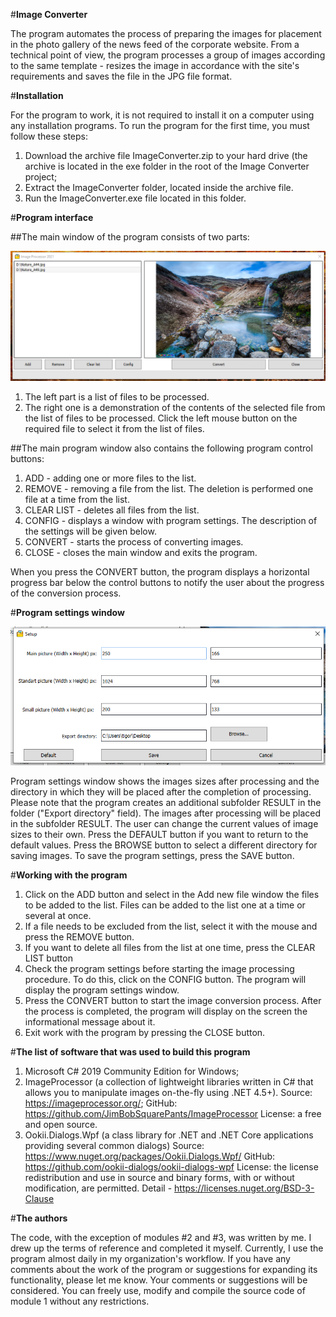 #**Image Converter**

The program automates the process of preparing the images for placement in the photo gallery of the news feed of the corporate website.
From a technical point of view, the program processes a group of images according to the same template - resizes the image in accordance with the site's requirements and saves the file in the JPG file format.

#**Installation**

For the program to work, it is not required to install it on a computer using any installation programs.
To run the program for the first time, you must follow these steps:
1) Download the archive file ImageConverter.zip to your hard drive (the archive is located in the exe folder in the root of the Image Converter project;
2) Extract the ImageConverter folder, located inside the archive file.
3) Run the ImageConverter.exe file located in this folder.


#**Program interface**

##The main window of the program consists of two parts:

![The main program window](/images/main_screen.png)

1) The left part is a list of files to be processed.
2) The right one is a demonstration of the contents of the selected file from the list of files to be processed. Click the left mouse button on the required file to select it from the list of files.

##The main program window also contains the following program control buttons:

1) ADD - adding one or more files to the list.
2) REMOVE - removing a file from the list. The deletion is performed one file at a time from the list.
3) CLEAR LIST - deletes all files from the list.
4) CONFIG - displays a window with program settings. The description of the settings will be given below.
5) CONVERT - starts the process of converting images.
6) CLOSE - closes the main window and exits the program.

When you press the CONVERT button, the program displays a horizontal progress bar below the control buttons to notify the user about the progress of the conversion process.

#**Program settings window**

![Program settings window](/images/programsettings_screen.png)

Program settings window shows the images sizes after processing and the directory in which they will be placed after the completion of processing. Please note that the program creates an additional subfolder RESULT in the folder ("Export directory" field). The images after processing will be placed in the subfolder RESULT.
The user can change the current values of image sizes to their own.
Press the DEFAULT button if you want to return to the default values.
Press the BROWSE button to select a different directory for saving images.
To save the program settings, press the SAVE button.

#**Working with the program**

1) Click on the ADD button and select in the Add new file window the files to be added to the list. Files can be added to the list one at a time or several at once.
2) If a file needs to be excluded from the list, select it with the mouse and press the REMOVE button.
3) If you want to delete all files from the list at one time, press the CLEAR LIST button
4) Check the program settings before starting the image processing procedure. To do this, click on the CONFIG button. The program will display the program settings window.
5) Press the CONVERT button to start the image conversion process. After the process is completed, the program will display on the screen the informational message about it.
6) Exit work with the program by pressing the CLOSE button.

#**The list of software that was used to build this program**

1) Microsoft C# 2019 Community Edition for Windows;
2) ImageProcessor (a collection of lightweight libraries written in C# that allows you to manipulate images on-the-fly using .NET 4.5+).
Source: https://imageprocessor.org/;
GitHub: https://github.com/JimBobSquarePants/ImageProcessor
License: a free and open source.
3) Ookii.Dialogs.Wpf (a class library for .NET and .NET Core applications providing several common dialogs)
Source: https://www.nuget.org/packages/Ookii.Dialogs.Wpf/
GitHub: https://github.com/ookii-dialogs/ookii-dialogs-wpf
License: the license redistribution and use in source and binary forms, with or without modification, are permitted. Detail - https://licenses.nuget.org/BSD-3-Clause

#**The authors**

The code, with the exception of modules #2 and #3, was written by me. I drew up the terms of reference and completed it myself.
Currently, I use the program almost daily in my organization's workflow.
If you have any comments about the work of the program or suggestions for expanding its functionality, please let me know. Your comments or suggestions will be considered.
You can freely use, modify and compile the source code of module 1 without any restrictions.